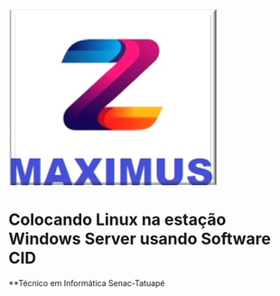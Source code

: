 ![maximus](https://github.com/Maxswell-MSD/Pasta-atividades/blob/main/Imagem/Maximus.jpg)
<br>
# Colocando Linux na estação Windows Server usando Software CID <br>
**Técnico em Informática Senac-Tatuapé





